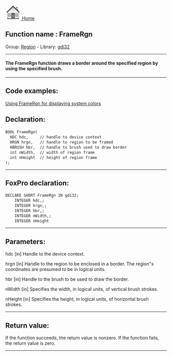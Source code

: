 [<img src="../../images/home.png"> Home ](https://github.com/VFPX/Win32API)  

## Function name : FrameRgn
Group: [Region](../../functions_group.md#Region)  -  Library: [gdi32](../../libraries.md#gdi32)  
***  


#### The FrameRgn function draws a border around the specified region by using the specified brush.
***  


## Code examples:
[Using FrameRgn for displaying system colors](../../samples/sample_125.md)  

## Declaration:
```foxpro  
BOOL FrameRgn(
  HDC hdc,     // handle to device context
  HRGN hrgn,   // handle to region to be framed
  HBRUSH hbr,  // handle to brush used to draw border
  int nWidth,  // width of region frame
  int nHeight  // height of region frame
);  
```  
***  


## FoxPro declaration:
```foxpro  
DECLARE SHORT FrameRgn IN gdi32;
	INTEGER hdc,;
	INTEGER hrgn,;
	INTEGER hbr,;
	INTEGER nWidth,;
	INTEGER nHeight  
```  
***  


## Parameters:
hdc 
[in] Handle to the device context. 

hrgn 
[in] Handle to the region to be enclosed in a border. The region"s coordinates are presumed to be in logical units. 

hbr 
[in] Handle to the brush to be used to draw the border. 

nWidth 
[in] Specifies the width, in logical units, of vertical brush strokes. 

nHeight 
[in] Specifies the height, in logical units, of horizontal brush strokes.  
***  


## Return value:
If the function succeeds, the return value is nonzero. If the function fails, the return value is zero. 
  
***  

